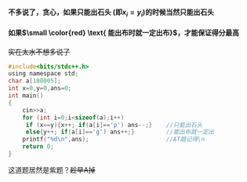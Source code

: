 #### 不多说了，贪心，如果只能出石头 (即$x_i = y_i$)的时候当然只能出石头
#### 如果$\small \color{red} \text{ 能出布时就一定出布}$，才能保证得分最高
~~实在太水不想多说了~~

```c
#include<bits/stdc++.h>
using namespace std;
char a[100005];
int x=0,y=0,ans=0;
int main()
{
	cin>>a;
	for (int i=0;i<sizeof(a);i++)
	 if (x==y){x++; if(a[i]=='p') ans--;}    //只能出石头 
	 else{y++; if(a[i]=='g') ans++;}         //能出布就一定出
	printf("%d\n",ans);                      //AT题记得\n
	return 0;
}
```

这道题居然是紫题？~~趁早A掉~~